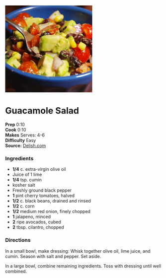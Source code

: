 [![](./images/b4b216a4-14cb-4c48-bb7f-89610288766f.jpg)](http://del.h-cdn.co/assets/17/07/640x960/gallery-1487091054-delish-guacamolesalad-pin-1.jpg)

#  Guacamole Salad

**Prep** 0:10  
**Cook** 0:10  
**Makes** Serves: 4-6  
**Difficulty** Easy  
**Source:** [Delish.com](http://www.delish.com/cooking/recipe-ideas/recipes/a50674/guacamole-salad-recipe/)

###  Ingredients

  *  **1/4** c. extra-virgin olive oil
  * Juice of 1 lime
  *   **1/4** tsp. cumin
  * kosher salt
  * Freshly ground black pepper
  *   **1** pint cherry tomatoes, halved
  *   **1/2** c. black beans, drained and rinsed
  *   **1/2** c. corn
  *   **1/2** medium red onion, finely chopped
  *   **1** jalapeno, minced
  *   **2** ripe avocados, cubed
  *   **2** tbsp. cilantro, chopped

###  Directions

In a small bowl, make dressing: Whisk together olive oil, lime juice, and
cumin. Season with salt and pepper. Set aside.

In a large bowl, combine remaining ingredients. Toss with dressing until well
combined.

